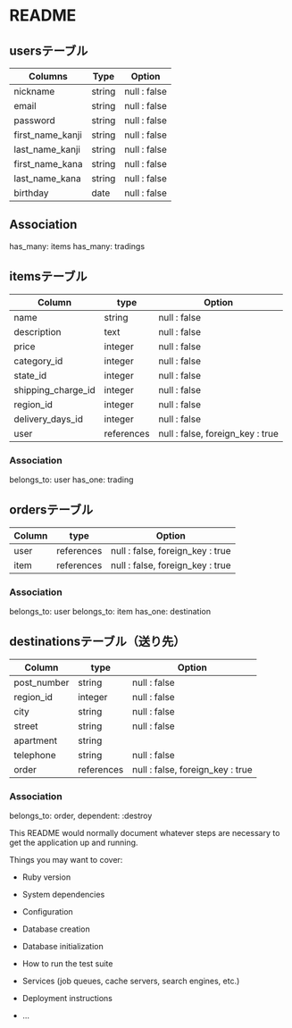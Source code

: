 # README

## usersテーブル

| Columns          | Type    | Option       |
|------------------|---------|--------------|
| nickname         | string  | null : false |
| email            | string  | null : false |
| password         | string  | null : false |
| first_name_kanji | string  | null : false |
| last_name_kanji  | string  | null : false |
| first_name_kana  | string  | null : false |
| last_name_kana   | string  | null : false |
| birthday         | date    | null : false |

## Association

has_many: items
has_many: tradings


## itemsテーブル

| Column             | type         | Option                           |
|--------------------|--------------|----------------------------------|
| name               | string       | null : false                     |
| description        | text         | null : false                     |
| price              | integer      | null : false                     |
| category_id        | integer      | null : false                     |
| state_id           | integer      | null : false                     |
| shipping_charge_id | integer      | null : false                     |
| region_id          | integer      | null : false                     |
| delivery_days_id   | integer      | null : false                     |
| user               | references   | null : false, foreign_key : true |

### Association

belongs_to: user
has_one: trading


## ordersテーブル

| Column | type       | Option                           |
|--------|------------|----------------------------------|
| user   | references | null : false, foreign_key : true |
| item   | references | null : false, foreign_key : true |

### Association

belongs_to: user
belongs_to: item
has_one: destination


## destinationsテーブル（送り先）

| Column      | type       | Option                           |
|-------------|------------|----------------------------------|
| post_number | string     | null : false                     |
| region_id   | integer    | null : false                     |
| city        | string     | null : false                     |
| street      | string     | null : false                     |
| apartment   | string     |                                  |
| telephone   | string     | null : false                     |
| order       | references | null : false, foreign_key : true |

### Association

belongs_to: order, dependent: :destroy




This README would normally document whatever steps are necessary to get the
application up and running.

Things you may want to cover:

* Ruby version

* System dependencies

* Configuration

* Database creation

* Database initialization

* How to run the test suite

* Services (job queues, cache servers, search engines, etc.)

* Deployment instructions

* ...
